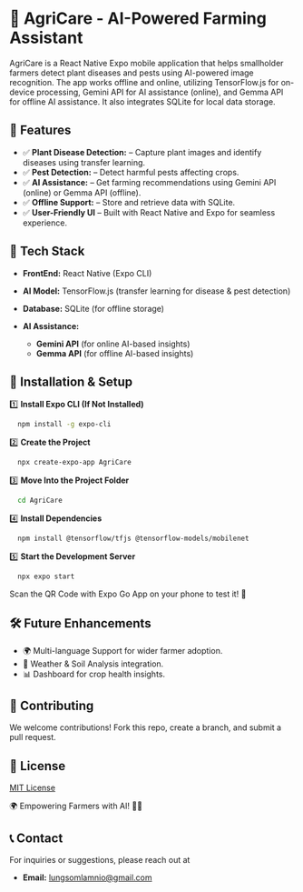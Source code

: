 # 🌱 AgriCare - AI-Powered Farming Assistant

AgriCare is a React Native Expo mobile application that helps smallholder farmers detect plant diseases and pests using AI-powered image recognition. The app works offline and online, utilizing TensorFlow.js for on-device processing, Gemini API for AI assistance (online), and Gemma API for offline AI assistance. It also integrates SQLite for local data storage.

## 🚀 Features

- ✅ **Plant Disease Detection:** – Capture plant images and identify diseases using transfer learning.
- ✅ **Pest Detection:** – Detect harmful pests affecting crops.
- ✅ **AI Assistance:** – Get farming recommendations using Gemini API (online) or Gemma API (offline).
- ✅ **Offline Support:** – Store and retrieve data with SQLite.
- ✅ **User-Friendly UI** – Built with React Native and Expo for seamless experience.

## 📌 Tech Stack

- **FrontEnd:** React Native (Expo CLI)

- **AI Model:** TensorFlow.js (transfer learning for disease & pest detection)
- **Database:** SQLite (for offline storage)
- **AI Assistance:**
  - **Gemini API** (for online AI-based insights)
  - **Gemma API** (for offline AI-based insights)

## 🔧 Installation & Setup

1️⃣ **Install Expo CLI (If Not Installed)**

```bash
  npm install -g expo-cli
```

2️⃣ **Create the Project**

```bash
  npx create-expo-app AgriCare
```

3️⃣ **Move Into the Project Folder**

```bash
  cd AgriCare
```

4️⃣ **Install Dependencies**

```bash
  npm install @tensorflow/tfjs @tensorflow-models/mobilenet
```

5️⃣ **Start the Development Server**

```bash
  npx expo start
```

Scan the QR Code with Expo Go App on your phone to test it! 📱

## 🛠 Future Enhancements

- 🌍 Multi-language Support for wider farmer adoption.
- 🌱 Weather & Soil Analysis integration.
- 📊 Dashboard for crop health insights.

## 🤝 Contributing

We welcome contributions! Fork this repo, create a branch, and submit a pull request.

## 📜 License

[MIT License](https://choosealicense.com/licenses/mit/)

🌍 Empowering Farmers with AI! 🚜🌾

## 📞 Contact

For inquiries or suggestions, please reach out at

- **Email:** [lungsomlamnio@gmail.com](https://choosealicense.com/licenses/mit/)
